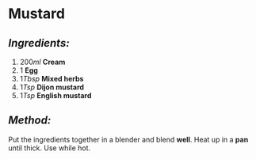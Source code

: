 # Mustard

## *Ingredients:*

1. 200*ml* **Cream**
2. 1 **Egg**
3. 1*Tbsp* **Mixed herbs**
4. 1*Tsp* **Dijon mustard**
5. 1*Tsp* **English mustard**

## *Method:*

Put the ingredients together in a blender and blend **well**. Heat up in a **pan** until thick. Use while hot.
